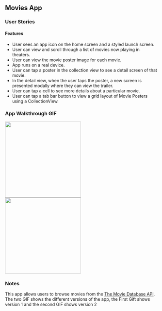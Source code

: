 
## Movies App

### User Stories

#### Features
- User sees an app icon on the home screen and a styled launch screen.
- User can view and scroll through a list of movies now playing in theaters.
- User can view the movie poster image for each movie.
- App runs on a real device.
- User can tap a poster in the collection view to see a detail screen of that movie.
- In the detail view, when the user taps the poster, a new screen is presented modally where they can view the trailer.
- User can tap a cell to see more details about a particular movie.
- User can tap a tab bar button to view a grid layout of Movie Posters using a CollectionView.

### App Walkthrough GIF

<img src="http://g.recordit.co/QDUYlaK93v.gif" width=250><br>
<img src="http://g.recordit.co/WuAJSaaDMK.gif" width=250><br>

### Notes
This app allows users to browse movies from the [The Movie Database API](http://docs.themoviedb.apiary.io/#).
The two GIF shows the different versions of the app, the First Gift shows version 1 and the second GIF shows version 2
